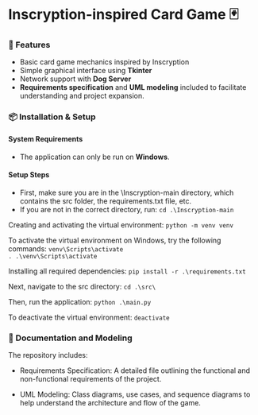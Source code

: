 # Inscryption-inspired Card Game 🃏

### 🚀 Features
- Basic card game mechanics inspired by Inscryption
- Simple graphical interface using **Tkinter**
- Network support with **Dog Server**
- **Requirements specification** and **UML modeling** included to facilitate understanding and project expansion.

### 📦 Installation & Setup

#### System Requirements
* The application can only be run on **Windows**.

#### Setup Steps
* First, make sure you are in the \Inscryption-main directory, which contains the src folder, the requirements.txt file, etc.
* If you are not in the correct directory, run: `cd .\Inscryption-main`

Creating and activating the virtual environment:
`python -m venv venv`

To activate the virtual environment on Windows, try the following commands:
`venv\Scripts\activate`  
`. .\venv\Scripts\activate`

Installing all required dependencies:
`pip install -r .\requirements.txt`

Next, navigate to the src directory:
`cd .\src\`

Then, run the application:
`python .\main.py`

To deactivate the virtual environment:
`deactivate`

### 📄 Documentation and Modeling

The repository includes:

* Requirements Specification: A detailed file outlining the functional and non-functional requirements of the project.

* UML Modeling: Class diagrams, use cases, and sequence diagrams to help understand the architecture and flow of the game.

